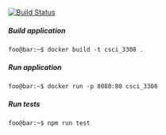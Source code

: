 [![Build Status](https://travis-ci.com/Slackers3308/Code.svg?branch=master)](https://travis-ci.com/Slackers3308/Code)

##### Build application

```console
foo@bar:~$ docker build -t csci_3308 .
```

##### Run application

```console
foo@bar:~$ docker run -p 8080:80 csci_3308
```

##### Run tests

```console
foo@bar:~$ npm run test
```

